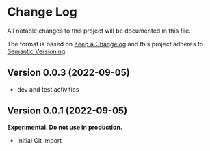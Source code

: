 # Change Log

All notable changes to this project will be documented in this file.

The format is based on [Keep a Changelog](http://keepachangelog.com/)
and this project adheres to [Semantic Versioning](http://semver.org/).

## Version 0.0.3 (2022-09-05)

- dev and test activities

## Version 0.0.1 (2022-09-05)

**Experimental. Do not use in production.**

* Initial Git import
